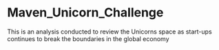 # Maven_Unicorn_Challenge
This is an analysis conducted to review the Unicorns space as start-ups continues to break the boundaries in the global economy 
